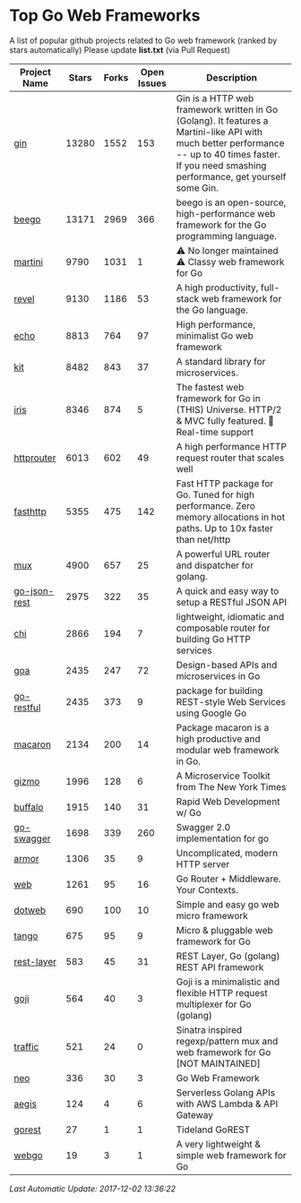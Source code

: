 # Top Go Web Frameworks
A list of popular github projects related to Go web framework (ranked by stars automatically)
Please update **list.txt** (via Pull Request)

| Project Name | Stars | Forks | Open Issues | Description |
| ------------ | ----- | ----- | ----------- | ----------- |
| [gin](https://github.com/gin-gonic/gin) | 13280 | 1552 | 153 | Gin is a HTTP web framework written in Go (Golang). It features a Martini-like API with much better performance -- up to 40 times faster. If you need smashing performance, get yourself some Gin. |
| [beego](https://github.com/astaxie/beego) | 13171 | 2969 | 366 | beego is an open-source, high-performance web framework for the Go programming language. |
| [martini](https://github.com/go-martini/martini) | 9790 | 1031 | 1 | ⚠️ No longer maintained ⚠️  Classy web framework for Go |
| [revel](https://github.com/revel/revel) | 9130 | 1186 | 53 | A high productivity, full-stack web framework for the Go language. |
| [echo](https://github.com/labstack/echo) | 8813 | 764 | 97 | High performance, minimalist Go web framework |
| [kit](https://github.com/go-kit/kit) | 8482 | 843 | 37 | A standard library for microservices. |
| [iris](https://github.com/kataras/iris) | 8346 | 874 | 5 | The fastest web framework for Go in (THIS) Universe. HTTP/2 & MVC fully featured. :gift: Real-time support |
| [httprouter](https://github.com/julienschmidt/httprouter) | 6013 | 602 | 49 | A high performance HTTP request router that scales well |
| [fasthttp](https://github.com/valyala/fasthttp) | 5355 | 475 | 142 | Fast HTTP package for Go. Tuned for high performance. Zero memory allocations in hot paths. Up to 10x faster than net/http |
| [mux](https://github.com/gorilla/mux) | 4900 | 657 | 25 | A powerful URL router and dispatcher for golang. |
| [go-json-rest](https://github.com/ant0ine/go-json-rest) | 2975 | 322 | 35 | A quick and easy way to setup a RESTful JSON API |
| [chi](https://github.com/go-chi/chi) | 2866 | 194 | 7 | lightweight, idiomatic and composable router for building Go HTTP services |
| [goa](https://github.com/goadesign/goa) | 2435 | 247 | 72 | Design-based APIs and microservices in Go |
| [go-restful](https://github.com/emicklei/go-restful) | 2435 | 373 | 9 | package for building REST-style Web Services using Google Go |
| [macaron](https://github.com/go-macaron/macaron) | 2134 | 200 | 14 | Package macaron is a high productive and modular web framework in Go. |
| [gizmo](https://github.com/NYTimes/gizmo) | 1996 | 128 | 6 | A Microservice Toolkit from The New York Times |
| [buffalo](https://github.com/gobuffalo/buffalo) | 1915 | 140 | 31 | Rapid Web Development w/ Go |
| [go-swagger](https://github.com/go-swagger/go-swagger) | 1698 | 339 | 260 | Swagger 2.0 implementation for go |
| [armor](https://github.com/labstack/armor) | 1306 | 35 | 9 | Uncomplicated, modern HTTP server |
| [web](https://github.com/gocraft/web) | 1261 | 95 | 16 | Go Router + Middleware. Your Contexts. |
| [dotweb](https://github.com/devfeel/dotweb) | 690 | 100 | 10 | Simple and easy go web micro framework |
| [tango](https://github.com/lunny/tango) | 675 | 95 | 9 | Micro & pluggable web framework for Go |
| [rest-layer](https://github.com/rs/rest-layer) | 583 | 45 | 31 | REST Layer, Go (golang) REST API framework |
| [goji](https://github.com/goji/goji) | 564 | 40 | 3 | Goji is a minimalistic and flexible HTTP request multiplexer for Go (golang) |
| [traffic](https://github.com/pilu/traffic) | 521 | 24 | 0 | Sinatra inspired regexp/pattern mux and web framework for Go [NOT MAINTAINED] |
| [neo](https://github.com/ivpusic/neo) | 336 | 30 | 3 | Go Web Framework |
| [aegis](https://github.com/tmaiaroto/aegis) | 124 | 4 | 6 | Serverless Golang APIs with AWS Lambda & API Gateway |
| [gorest](https://github.com/tideland/gorest) | 27 | 1 | 1 | Tideland GoREST |
| [webgo](https://github.com/bnkamalesh/webgo) | 19 | 3 | 1 | A very lightweight & simple web framework for Go |

*Last Automatic Update: 2017-12-02 13:36:22*